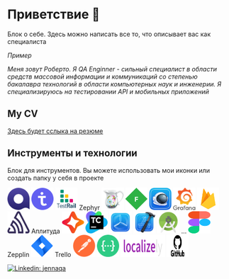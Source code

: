 # Приветствие  🦕

Блок о себе. Здесь можно написать все то, что описывает вас как специалиста 

_Пример_ 

_Меня зовут Роберто. Я QA Enginner - cильный специалист в области средств массовой информации и коммуникаций со степенью бакалавра технологий в области компьютерных наук и инженерии. Я специализируюсь на тестировании API и мобильных приложений_

## My CV 

[Здесь будет сслыка на резюме](https://ссылочку_сюда)

## Инструменты и технологии
Блок для инструментов. Вы можете использовать мои иконки или создать папку у себя в проекте


<p align="left">
<img src="https://github.com/qajenna/qajenna/blob/main/icons/Qase.io.png" alt="Qase.io" width="50" height="50" />
<img src="https://github.com/qajenna/qajenna/blob/main/icons/TestIT.png" alt="TestIT" width="50" height="50" />
<img src="https://github.com/qajenna/qajenna/blob/main/icons/TestRail.png" alt="TestRail" width="50" height="50" />
Zephyr
<img src="https://github.com/qajenna/qajenna/blob/main/icons/Charles.png" alt="Charles" width="50" height="50" />
<img src="https://github.com/qajenna/qajenna/blob/main/icons/Fiddler.png" alt="Fiddler" width="50" height="50" /> 
<img src="https://github.com/qajenna/qajenna/blob/main/icons/Proxyman.png" alt="Proxyman" width="50" height="50" /> 
<img src="https://github.com/qajenna/qajenna/blob/main/icons/Grafana.png" alt="Grafana" width="50" height="50" />
<img src="https://github.com/qajenna/qajenna/blob/main/icons/Firebase.png" alt="Firebase" width="50" height="50" /> 
<img src="https://github.com/qajenna/qajenna/blob/main/icons/Sentry.png" alt="Sentry" width="50" height="50" />
Аплитуда
<img src="https://github.com/qajenna/qajenna/blob/main/icons/Codemagic.png" alt="Codemagic" width="50" height="50" /> 
<img src="https://github.com/qajenna/qajenna/blob/main/icons/TeamCity.png" alt="Teamcity" width="50" height="50" />
<img src="https://github.com/qajenna/qajenna/blob/main/icons/Testflight.png" alt="Testflight" width="50" height="50" />
<img src="https://github.com/qajenna/qajenna/blob/main/icons/Xcode.png" alt="Xcode" width="50" height="50" />
<img src="https://github.com/qajenna/qajenna/blob/main/icons/Android%20Studio.png" alt="Android Studio" width="50" height="50" />
... 
<img src="https://github.com/qajenna/qajenna/blob/main/icons/Figma.svg" alt="Figma" width="50" height="50" /> 
Zepplin 
<img src="https://github.com/qajenna/qajenna/blob/main/icons/Jira.png" alt="Jira" width="50" height="50" />
Trello 
<img src="https://github.com/qajenna/qajenna/blob/main/icons/Postman.png" alt="Postman" width="50" height="50" />
<img src="https://github.com/qajenna/qajenna/blob/main/icons/swagger.png" alt="Swagger" width="50" height="50" />
<img src="https://github.com/qajenna/qajenna/blob/main/icons/localizely.png" alt="Localizely" width="100" height="50" />
<img src="https://github.com/qajenna/qajenna/blob/main/icons/GitHub.png" alt="Github" width="50" height="50" /> 
</p>









                                                                                                           




</p>


[![Linkedin: jennaqa](https://img.shields.io/badge/-jennaqa-blue?style=flat-square&logo=Linkedin&logoColor=white&link=https://www.linkedin.com/in/jennaqa/)](https://www.linkedin.com/in/jennaqa/)
